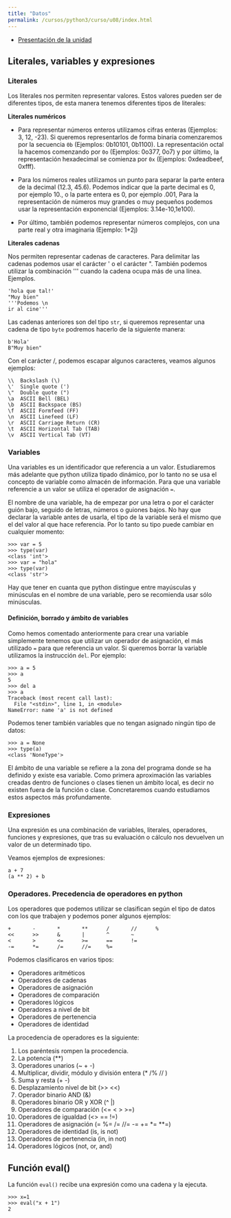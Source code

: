 ```yaml
---
title: "Datos"
permalink: /cursos/python3/curso/u08/index.html
---
```


* [Presentación de la unidad](u8.pdf)

## Literales, variables y expresiones

### Literales

Los literales nos permiten representar valores. Estos valores pueden ser de diferentes tipos, de esta manera tenemos diferentes tipos de literales:

**Literales numéricos**

* Para representar números enteros utilizamos cifras enteras (Ejemplos: 3, 12, -23). Si queremos representarlos de forma binaria comenzaremos por la secuencia `0b` (Ejemplos: 0b10101, 0b1100). La representación octal la hacemos comenzando por `0o` (Ejemplos: 0o377, 0o7) y por último, la representación hexadecimal se comienza por `0x` (Ejemplos: 0xdeadbeef, 0xfff).

* Para los números reales utilizamos un punto para separar la parte entera de la decimal (12.3, 45.6). Podemos indicar que la parte decimal es 0, por ejemplo 10., o la parte entera es 0, por ejemplo .001, Para la representación de números muy grandes o muy pequeños podemos usar la representación exponencial (Ejemplos: 3.14e-10,1e100).

* Por último, también podemos representar números complejos, con una parte real y otra imaginaria (Ejemplo: 1+2j)

**Literales cadenas**

Nos permiten representar cadenas de caracteres. Para delimitar las cadenas podemos usar el carácter ' o el carácter ". También podemos utilizar la combinación ''' cuando la cadena ocupa más de una línea. Ejemplos.

	'hola que tal!'
	"Muy bien"
	'''Podemos \n
	ir al cine'''

Las cadenas anteriores son del tipo `str`, si queremos representar una cadena de tipo `byte` podremos hacerlo de la siguiente manera:

	b'Hola'
	B"Muy bien"

Con el carácter /, podemos escapar algunos caracteres, veamos algunos ejemplos:

	\\ 	Backslash (\) 	 
	\' 	Single quote (') 	 
	\" 	Double quote (") 	 
	\a 	ASCII Bell (BEL) 	 
	\b 	ASCII Backspace (BS) 	 
	\f 	ASCII Formfeed (FF) 	 
	\n 	ASCII Linefeed (LF) 	 
	\r 	ASCII Carriage Return (CR) 	 
	\t 	ASCII Horizontal Tab (TAB) 	 
	\v 	ASCII Vertical Tab (VT)


### Variables

Una variables es un identificador que referencia a un valor. Estudiaremos más adelante que python utiliza tipado dinámico, por lo tanto no se usa el concepto de variable como almacén de información. Para que una variable referencie a un valor se utiliza el operador de asignación `=`.

El nombre de una variable, ha de empezar por una letra o por el carácter guión bajo, seguido de letras, números o guiones bajos. No hay que declarar la variable antes de usarla, el tipo de la variable será el mismo que el del valor al que hace referencia. Por lo tanto su tipo puede cambiar en cualquier momento:

	>>> var = 5
	>>> type(var)
	<class 'int'>
	>>> var = "hola"
	>>> type(var)
	<class 'str'>

Hay que tener en cuanta que python distingue entre mayúsculas y minúsculas en el nombre de una variable, pero se recomienda usar sólo minúsculas.

#### Definición, borrado y ámbito de variables

Como hemos comentado anteriormente para crear una variable simplemente tenemos que utilizar un operador de asignación, el más utilizado `=` para que referencia un valor. Si queremos borrar la variable utilizamos la instrucción `del`. Por ejemplo:

	>>> a = 5
	>>> a
	5
	>>> del a
	>>> a
	Traceback (most recent call last):
	  File "<stdin>", line 1, in <module>
	NameError: name 'a' is not defined

Podemos tener también variables que no tengan asignado ningún tipo de datos:

	>>> a = None
	>>> type(a)
	<class 'NoneType'>

El ámbito de una variable se refiere a la zona del programa donde se ha definido y existe esa variable. Como primera aproximación las variables creadas dentro de funciones o clases tienen un ámbito local, es decir no existen fuera de la función o clase. Concretaremos cuando estudiamos estos aspectos más profundamente.


### Expresiones

Una expresión es una combinación de variables, literales, operadores, funciones y expresiones, que tras su evaluación o cálculo nos devuelven un valor de un determinado tipo. 

Veamos ejemplos de expresiones:

	a + 7
	(a ** 2) + b


### Operadores. Precedencia de operadores en python

Los operadores que podemos utilizar se clasifican según el tipo de datos con los que trabajen y podemos poner algunos ejemplos:

	+       -       *       **      /       //      %
	<<      >>      &       |       ^       ~
	<       >       <=      >=      ==      !=
	-=      *=      /=      //=     %=

Podemos clasificaros en varios tipos:

* Operadores aritméticos
* Operadores de cadenas
* Operadores de asignación
* Operadores de comparación
* Operadores lógicos
* Operadores a nivel de bit
* Operadores de pertenencia
* Operadores de identidad

La procedencia de operadores es la siguiente:

1. Los paréntesis rompen la procedencia.
2. La potencia (**)
3. Operadores unarios (~ + -)
4. Multiplicar, dividir, módulo y división entera (* /% // )
5. Suma y resta (+ -)
6. Desplazamiento nivel de bit (>> <<)
7. Operador binario AND (&)
8. Operadores binario OR y XOR (^ |)
9. Operadores de comparación (<= < > >=)
10. Operadores de igualdad (<> == !=)
11. Operadores de asignación (= %= /= //= -= += *= **=)
12. Operadores de identidad (is, is not)
13. Operadores de pertenencia (in, in not)
14. Operadores lógicos (not, or, and)

## Función eval()

La función `eval()` recibe una expresión como una cadena y la ejecuta.

	>>> x=1
	>>> eval("x + 1")
	2

